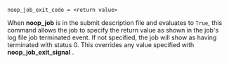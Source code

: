     noop_job_exit_code = <return value>

When **noop_job** is in the submit description file and evaluates to
`True`, this command allows the job to specify the return value as shown
in the job's log file job terminated event. If not specified, the job
will show as having terminated with status 0. This overrides any value
specified with **noop_job_exit_signal** .
